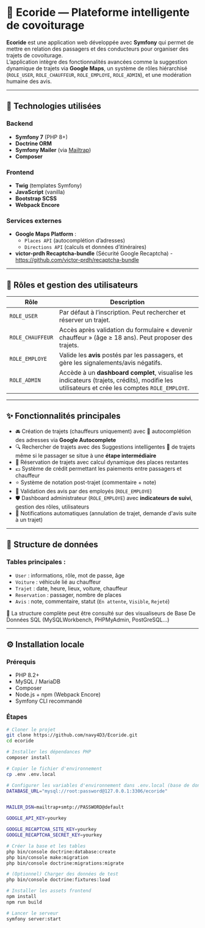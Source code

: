 # 🚗 Ecoride — Plateforme intelligente de covoiturage

**Ecoride** est une application web développée avec **Symfony** qui permet de mettre en relation des passagers et des conducteurs pour organiser des trajets de covoiturage.  
L’application intègre des fonctionnalités avancées comme la suggestion dynamique de trajets via **Google Maps**, un système de rôles hiérarchisé (`ROLE_USER`, `ROLE_CHAUFFEUR`, `ROLE_EMPLOYE`, `ROLE_ADMIN`), et une modération humaine des avis.

---

## 🧰 Technologies utilisées

### Backend
- **Symfony 7** (PHP 8+)
- **Doctrine ORM**
- **Symfony Mailer** (via [Mailtrap](https://mailtrap.io/))
- **Composer**

### Frontend
- **Twig** (templates Symfony)
- **JavaScript** (vanilla)
- **Bootstrap SCSS**
- **Webpack Encore**

### Services externes
- **Google Maps Platform** :
  - `Places API` (autocomplétion d’adresses)
  - `Directions API` (calculs et données d’itinéraires)
- **victor-prdh Recaptcha-bundle** (Sécurité Google Recaptcha) - https://github.com/victor-prdh/recaptcha-bundle
---

## 🔐 Rôles et gestion des utilisateurs

| Rôle | Description |
|------|-------------|
| `ROLE_USER` | Par défaut à l’inscription. Peut rechercher et réserver un trajet. |
| `ROLE_CHAUFFEUR` | Accès après validation du formulaire « devenir chauffeur » (âge ≥ 18 ans). Peut proposer des trajets. |
| `ROLE_EMPLOYE` | Valide les **avis** postés par les passagers, et gère les signalements/avis négatifs. |
| `ROLE_ADMIN` | Accède à un **dashboard complet**, visualise les indicateurs (trajets, crédits), modifie les utilisateurs et crée les comptes `ROLE_EMPLOYE`. |

---

## ✨ Fonctionnalités principales


- 🚘 Création de trajets (chauffeurs uniquement) avec 📍 autocomplétion des adresses via **Google Autocomplete**
- 🔍 Rechercher de trajets avec des  Suggestions intelligentes 🧠 de trajets même si le passager se situe à une **étape intermédiaire**
- 📆 Réservation de trajets avec calcul dynamique des places restantes
- 💶 Système de crédit permettant les paiements entre passagers et chauffeur
- ⭐ Système de notation post-trajet (commentaire + note)
- 🧾 Validation des avis par des employés (`ROLE_EMPLOYE`)
- 🛡 Dashboard administrateur (`ROLE_EMPLOYE`) avec **indicateurs de suivi**, gestion des rôles, utilisateurs
- 📧 Notifications automatiques (annulation de trajet, demande d'avis suite à un trajet)


---

## 🧪 Structure de données

### Tables principales :
- `User` : informations, rôle, mot de passe, âge
- `Voiture` : véhicule lié au chauffeur
- `Trajet` : date, heure, lieux, voiture, chauffeur
- `Reservation` : passager, nombre de places
- `Avis` : note, commentaire, statut (`En attente`, `Visible`, `Rejeté`)

📁 La structure complète peut être consulté sur des visualiseurs de Base De Données SQL (MySQLWorkbench, PHPMyAdmin, PostGreSQL...)

---

## ⚙️ Installation locale

### Prérequis
- PHP 8.2+
- MySQL / MariaDB
- Composer
- Node.js + npm (Webpack Encore)
- Symfony CLI recommandé

### Étapes

```bash
# Cloner le projet
git clone https://github.com/navy4D3/Ecoride.git
cd ecoride

# Installer les dépendances PHP
composer install

# Copier le fichier d'environnement
cp .env .env.local

# Configurer les variables d'environnement dans .env.local (base de données, mailer, google keys)
DATABASE_URL="mysql://root:password@127.0.0.1:3306/ecoride"


MAILER_DSN=mailtrap+smtp://PASSWORD@default

GOOGLE_API_KEY=yourkey

GOOGLE_RECAPTCHA_SITE_KEY=yourkey
GOOGLE_RECAPTCHA_SECRET_KEY=yourkey

# Créer la base et les tables
php bin/console doctrine:database:create
php bin/console make:migration
php bin/console doctrine:migrations:migrate

# (Optionnel) Charger des données de test
php bin/console doctrine:fixtures:load

# Installer les assets frontend
npm install
npm run build

# Lancer le serveur
symfony server:start

